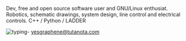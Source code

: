 Dev, free and open source software user and GNU/Linux enthusiat.
Robotics, schematic drawings, system design, line control and electrical controls.
C++ / Python / LADDER

![typing-](https://user-images.githubusercontent.com/100496350/185285894-53733811-c342-4226-a124-7dcd71a46e4e.svg)
yesgraphene@tutanota.com
